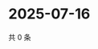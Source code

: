 # 2025-07-16

共 0 条

<!-- BEGIN ZHIHUVIDEO -->
<!-- 最后更新时间 Wed Jul 16 2025 18:13:25 GMT+0800 (China Standard Time) -->

<!-- END ZHIHUVIDEO -->

